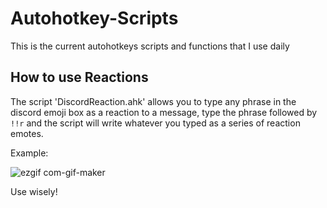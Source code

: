 # Autohotkey-Scripts

This is the current autohotkeys scripts and functions that I use daily

## How to use Reactions

The script 'DiscordReaction.ahk' allows you to type any phrase in the discord emoji box as a reaction to a message, type the phrase followed by `!!r` and the script will write whatever you typed as a series of reaction emotes.

Example:

![ezgif com-gif-maker](https://user-images.githubusercontent.com/43931665/133355447-d680c8a8-9aee-497e-a2d7-5f43d4c01035.gif)


Use wisely! 
